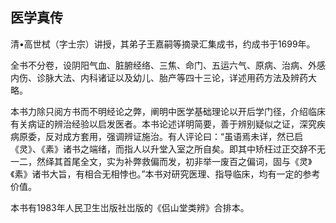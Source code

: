 ## 医学真传

清•高世栻（字士宗）讲授，其弟子王嘉嗣等摘录汇集成书，约成书于1699年。

全书不分卷，设阴阳气血、脏腑经络、三焦、命门、五运六气、原病、治病、外感内伤、诊脉大法、内科诸证以及幼儿、胎产等四十三论，详述用药方法及辨药大略。

本书力除只阅方书而不明经论之弊，阐明中医学基础理论以开后学门径，介绍临床有关病证的辨治经验以启发医者。本书论述详明简要，善于辨别疑似之证，深究疾病原委，反对成方套用，强调辨证施治。有人评论曰：“虽语焉未详，然已启《灵》、《素》诸书之端绪，而指人以升堂入室之所自矣。即其中矫枉过正交辞不无一二，然绎其首尾全文，实为补弊救偏而发，初非举一废百之偏词，固与《灵》《素》诸书大旨，有相合无相悖也。”本书对研究医理、指导临床，均有一定的参考价值。

本书有1983年人民卫生岀版社岀版的《侣山堂类辨》合排本。

